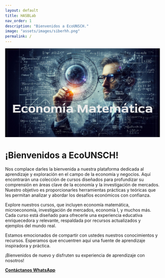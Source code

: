 ```yaml
---
layout: default
title: HASBLab
nav_order: 1
description: "Bienvenidos a EcoUNSCH."
image: "assets/images/siberhh.png"
permalink: /
---
```

![fonfo](assets/images/Myem.png)


# ¡Bienvenidos a EcoUNSCH!

Nos complace darles la bienvenida a nuestra plataforma dedicada al aprendizaje y exploración en el campo de la economía y negocios. Aquí encontrarán una colección de cursos diseñados para profundizar su comprensión en áreas clave de la economía y la investigación de mercados. Nuestro objetivo es proporcionarles herramientas prácticas y teóricas que les permitan analizar y abordar los desafíos económicos con confianza.

Explore nuestros cursos, que incluyen economía matemática, microeconomía, investigación de mercados, economía I, y muchos más. Cada curso está diseñado para ofrecerle una experiencia educativa enriquecedora y relevante, respaldada por recursos actualizados y ejemplos del mundo real.

Estamos emocionados de compartir con ustedes nuestros conocimientos y recursos. Esperamos que encuentren aquí una fuente de aprendizaje inspiradora y práctica.

¡Bienvenidos de nuevo y disfruten su experiencia de aprendizaje con nosotros!

[**Contáctanos WhatsApp**](https://wa.me/message/CGKEXJDOX4NMB1 "Click aquí")
